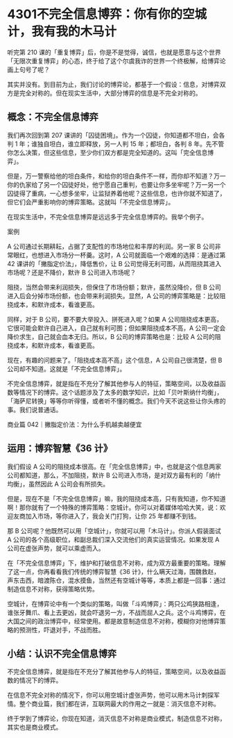 # 4301不完全信息博弈：你有你的空城计，我有我的木马计

听完第 210 课的「重复博弈」后，你是不是觉得，诚信，也就是愿意与这个世界「无限次重复博弈」的心态，终于给了这个尔虞我诈的世界一个终极解，给博弈论画上句号了呢？

其实并没有。到目前为止，我们讨论的博弈论，都基于一个假设：信息，对博弈双方是完全对称的。但在现实生活中，大部分博弈的信息是不完全对称的。

## 概念：不完全信息博弈

我们再次回到第 207 课讲的「囚徒困境」。作为一个囚徒，你知道都不坦白，会各判 1 年；谁独自坦白，谁立即释放，另一人判 15 年；都坦白，各判 8 年。先不管你怎么决策，但这些信息，至少你们双方都是完全知道的。这叫「完全信息博弈」。

但是，万一警察给他的坦白条件，和给你的坦白条件不一样，而你却不知道？万一你的仇家给了另一个囚徒好处，他宁愿自己重判，也要让你多坐牢呢？万一另一个囚徒得了重病，一心想多坐牢，让监狱养着他呢？这些信息，也许你就不知道了，但它们会严重影响你的博弈策略。这就叫「不完全信息博弈」。

在现实生活中，不完全信息博弈是远远多于完全信息博弈的。我举个例子。

案例

A 公司通过长期耕耘，占据了支配性的市场地位和丰厚的利润。另一家 B 公司非常眼红，也想进入市场分一杯羹。这时，A 公司就面临一个艰难的选择：是通过第 42 课讲的「撇脂定价法」，降低售价，让 B 公司觉得无利可图，从而阻挠其进入市场呢？还是不降价，默许 B 公司进入市场呢？

阻挠，当然会带来利润损失，但保住了市场份额；默许，虽然没降价，但 B 公司进入后会分掉市场份额，也会带来利润损失。显然，A 公司的博弈策略是：比较阻挠成本，和默许成本，看谁更高。

同样，对于 B 公司，要不要大举投入、拼死进入呢？如果 A 公司阻挠成本更高，它很可能会默许自己进入，自己就有利可图；但如果阻挠成本不高，A 公司一定会降价求生，自己就会血本无归。所以，B 公司的博弈策略也是：比较 A 公司的阻挠成本，和默许成本，看谁更高。

现在，有趣的问题来了。「阻挠成本高不高」这个信息，A 公司自己很清楚，但 B 公司却不知道。这就是「不完全信息博弈」。

不完全信息博弈，就是指在不充分了解其他参与人的特征，策略空间，以及收益函数等情况下的博弈。这个话题涉及了太多的数学知识，比如「贝叶斯纳什均衡」，「海萨尼转换」等等你听得懂，或者听不懂的概念。我们今天不说这些让你头疼的事。我们说普通话。

商业篇 042｜撇脂定价法：为什么手机越卖越便宜

## 运用：博弈智慧《36 计》

我们假设 A 公司的阻挠成本很高。在「完全信息博弈」中，也就是这个信息两家公司都知道，那么，不加阻挠，默许 B 公司进入市场，是对双方最有利的「纳什均衡」，虽然因此 A 公司会有所损失。

但是，现在不是「不完全信息博弈」嘛，我的阻挠成本高，只有我知道，你不知道啊！那你就有了一个特殊的博弈策略：空城计。你可以对着媒体哈哈大笑，说：欢迎友商加入市场，等你进入了，我会关门打狗，让你 25 年都赚不到钱。

那 B 公司呢？他既然可以用「空城计」，你就可以用「木马计」。你派人假装面试 A 公司的各个高级职位，和副总裁们深入交流他们的真实运营情况。如果发现 A 公司在虚张声势，就可以乘虚而入。

在「不完全信息博弈」下，维护和打破信息不对称，成为双方最重要的策略。理解了这一点，你再看看我们传统的博弈智慧《36 计》，什么瞒天过海，围魏救赵，声东击西，暗渡陈仓，混水摸鱼，当然还有空城计等等，本质上都是一回事：通过制造信息不对称，获得策略优势。

空城计，在博弈论中有一个类似的策略，叫做「斗鸡博弈」：两只公鸡狭路相逢，谁张牙舞爪、看上去更凶，就会吓退另一方，不战而屈人之兵。这个斗鸡博弈，在大国之间的政治博弈中，经常使用。都是故意制造信息不对称，模糊你对他博弈策略的预测性，吓退对手，不战而胜。

## 小结：认识不完全信息博弈

不完全信息博弈，就是指在不充分了解其他参与人的特征，策略空间，以及收益函数的情况下的博弈。

在信息不完全对称的情况下，你可以用空城计虚张声势，他可以用木马计刺探军情。整个商业篇，我们都在讲，互联网最大的作用之一就是：消灭信息不对称。

终于学到了博弈论，你现在知道，消灭信息不对称是商业模式，制造信息不对称，其实也是商业模式。

